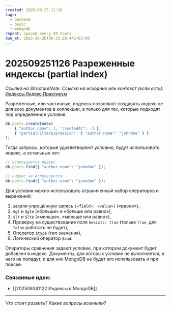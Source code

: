 ```yaml
---
created: 2025-09-25 11:26
tags:
  - backend
  - basic
  - mongodb
repeat: spaced every 48 hours
due_at: 2025-10-26T08:35:28.441+03:00
---
```

# 202509251126 Разреженные индексы (partial index)

*Ссылка на StructureNote:*
*Ссылка на исходник или контекст (если есть):* [Индексы Яндекс Практикум](https://practicum.yandex.ru/learn/backend-nodejs/courses/16b47298-e20d-4fde-9619-1ab305039a00/sprints/564238/topics/3850c616-bd4c-4c66-987e-9b4e0b0f135c/lessons/4ad26476-a188-46e9-b6d9-38486789cfe8/)

Разреженные, или частичные, индексы позволяют создавать индекс не для всех документов в коллекции, а только для тех, которые подходят под определённое условие.

```ts
db.posts.createIndex(
    { "author.name": 1, "createdAt": -1 },
    { "partialFilterExpression": { "author.name": "johndoe" } }
);
```

Тогда запросы, которые удовлетворяют условию, будут использовать индекс, а остальные нет:

```ts
// используется индекс
db.posts.find({ "author.name": "johndoe" });

// индекс не используется
db.posts.find({ "author.name": "janedoe" });
```

Для условия можно использовать ограниченный набор операторов и выражений:

1. `$eq`или упрощённую запись `{<field>: <value>}` («равно»),
2. `$gt` и `$gte` («больше» и «больше или равно»),
3. `$lt` и `$lte` («меньше», «меньше или равно»),
4. Проверку на существование поля `$exists: true` (только `true`, для `false` работать не будет),
5. Оператор `$type` (тип значения),
6. Логический оператор `$and`.

Операторы сравнения задают условие, при котором документ будет добавлен в индекс. Документы, для которых условие не выполняется, в него не попадут, и для них MongoDB не будет его использовать и при поиске.

### Связанные идеи:

* [[202509241122 Индексы в MongoDB]]

---

*Что стоит развить? Какие вопросы возникли?*

